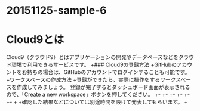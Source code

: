 # 20151125-sample-6
# Cloud9とは
 Cloud9（クラウド9）とはアプリケーションの開発やデータベースなどをクラウド環境で利用できるサービスです。
+### Cloud9の登録方法
+GitHubのアカウントをお持ちの場合は、GitHubのアカウントでログインすることも可能です。
+ワークスペースの作成方法
+登録ができたら、実際に操作をするワークスペースを作成してみましょう。
登録が完了するとダッシュボード画面が表示されるので、「Create a new workspace」ボタンを押してください。
+- 
+- 
+- 
+- 
+- 
+- 
+
+確認した結果などについては別途時間を設けて発表してもらいます。
+
